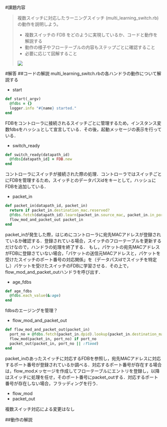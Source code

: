 #課題内容
>複数スイッチに対応したラーニングスイッチ (multi_learning_switch.rb) の動作を説明しよう。
>
>* 複数スイッチの FDB をどのように実現しているか、コードと動作を解説する
>* 動作の様子やフローテーブルの内容もステップごとに確認すること
>* 必要に応じて図解すること
>
>![](https://github.com/handai-trema/deck/blob/develop/week2/multi_learning_switch.jpeg)

#解答
##コードの解説
multi_learning_switch.rbの各ハンドラの動作について解説する

 - start
```ruby
def start(_argv)
  @fdbs = {}
  logger.info "#{name} started."
end
```
FDBをコントローラに接続されるスイッチごとに管理するため，インスタンス変数fdbsをハッシュとして宣言している．その後，起動メッセージの表示を行っている．

 - switch_ready
```ruby
def switch_ready(datapath_id)
  @fdbs[datapath_id] = FDB.new
end
```
コントローラにスイッチが接続された際の処理．コントローラではスイッチごとにFDBを管理するため，スイッチとのデータパスidをキーとして，ハッシュにFDBを追加している．

 - packet_in
```ruby
def packet_in(datapath_id, packet_in)
  return if packet_in.destination_mac.reserved?
  @fdbs.fetch(datapath_id).learn(packet_in.source_mac, packet_in.in_port)
  flow_mod_and_packet_out packet_in
end
```
packet_inが発生した際，はじめにコントローラに宛先MACアドレスが登録されているか確認する．登録されている場合，スイッチのフローテーブルを更新するだけなので，ハンドラの処理を終了する．
もし，パケットの宛先MACアドレスがFDBに登録さていない場合，「パケットの送信元MACアドレスと，パケットを受けたスイッチのポート番号の対応関係」を（データパスidでスイッチを特定し）パケットを受けたスイッチのFDBに学習させる．その上で，flow_mod_and_packet_outハンドラを呼び出す．

 - age_fdbs
```ruby
def age_fdbs
  @fdbs.each_value(&:age)
end
```
fdbsのエージングを管理？


 - flow_mod_and_packet_out
```ruby
def flow_mod_and_packet_out(packet_in)
  port_no = @fdbs.fetch(packet_in.dpid).lookup(packet_in.destination_mac)
  flow_mod(packet_in, port_no) if port_no
  packet_out(packet_in, port_no || :flood)
end
```
packet_inのあったスイッチに対応するFDBを参照し，宛先MACアドレスに対応するポート番号が登録されているか調べる．対応するポート番号が存在する場合は，flow_modメッセージを作成してフローテーブルにエントリを登録し，以降はスイッチに処理を任せ，そのポート番号にpacket_outする．対応するポート番号が存在しない場合，フラッディングを行う．


 - flow_mod
 - packet_out

複数スイッチ対応による変更はなし

##動作の解説
